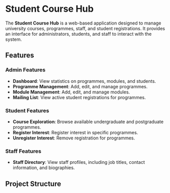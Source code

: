 # Student Course Hub

The **Student Course Hub** is a web-based application designed to manage university courses, programmes, staff, and student registrations. It provides an interface for administrators, students, and staff to interact with the system.

## Features

### Admin Features
- **Dashboard**: View statistics on programmes, modules, and students.
- **Programme Management**: Add, edit, and manage programmes.
- **Module Management**: Add, edit, and manage modules.
- **Mailing List**: View active student registrations for programmes.

### Student Features
- **Course Exploration**: Browse available undergraduate and postgraduate programmes.
- **Register Interest**: Register interest in specific programmes.
- **Unregister Interest**: Remove registration for programmes.

### Staff Features
- **Staff Directory**: View staff profiles, including job titles, contact information, and biographies.

## Project Structure
